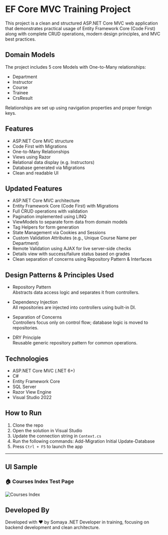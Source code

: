 # EF Core MVC Training Project

This project is a clean and structured ASP.NET Core MVC web application that demonstrates practical usage of Entity Framework Core (Code First) along with complete CRUD operations, modern design principles, and MVC best practices.

## Domain Models

The project includes 5 core Models with One-to-Many relationships:

- Department
- Instructor
- Course
- Trainee
- CrsResult

Relationships are set up using navigation properties and proper foreign keys. 

## Features

- ASP.NET Core MVC structure
- Code First with Migrations
- One-to-Many Relationships
- Views using Razor
- Relational data display (e.g. Instructors)
- Database generated via Migrations
- Clean and readable UI

## Updated Features

- ASP.NET Core MVC architecture
- Entity Framework Core (Code First) with Migrations
- Full CRUD operations with validation
- Pagination implemented using LINQ
- ViewModels to separate form data from domain models
- Tag Helpers for form generation
- State Management via Cookies and Sessions
- Custom Validation Attributes (e.g., Unique Course Name per Department)
- Remote Validation using AJAX for live server-side checks
- Details view with success/failure status based on grades
- Clean separation of concerns using Repository Pattern & Interfaces

## Design Patterns & Principles Used

- Repository Pattern  
  Abstracts data access logic and separates it from controllers.

- Dependency Injection  
  All repositories are injected into controllers using built-in DI.

- Separation of Concerns  
  Controllers focus only on control flow; database logic is moved to repositories.

- DRY Principle  
  Reusable generic repository pattern for common operations.

## Technologies

- ASP.NET Core MVC (.NET 6+)
- C#
- Entity Framework Core
- SQL Server
- Razor View Engine
- Visual Studio 2022

## How to Run

1. Clone the repo
2. Open the solution in Visual Studio
3. Update the connection string in `Context.cs`
4. Run the following commands:
   Add-Migration Initial
   Update-Database
5. Press `Ctrl + F5` to launch the app

---

## UI Sample

### 🏠 Courses Index Test Page
![Courses Index](screenshots/courses-index.png)

## Developed By

Developed with ❤ by Somaya 
.NET Developer in training, focusing on backend development and clean architecture.



